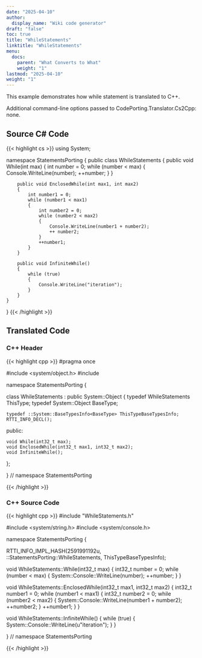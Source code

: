 ```yaml
---
date: "2025-04-10"
author:
  display_name: "Wiki code generator"
draft: "false"
toc: true
title: "WhileStatements"
linktitle: "WhileStatements"
menu:
  docs:
    parent: "What Converts to What"
    weight: "1"
lastmod: "2025-04-10"
weight: "1"
---
```


This example demonstrates how while statement is translated to C++.

Additional command-line options passed to CodePorting.Translator.Cs2Cpp: none.

## Source C# Code ##

{{< highlight cs >}}
using System;

namespace StatementsPorting
{
    public class WhileStatements
    {
        public void While(int max)
        {
            int number = 0;
            while (number < max)
            {
                Console.WriteLine(number);
                ++number;
            }
        }

        public void EnclosedWhile(int max1, int max2)
        {
            int number1 = 0;
            while (number1 < max1)
            {
                int number2 = 0;
                while (number2 < max2)
                {
                    Console.WriteLine(number1 + number2);
                    ++ number2;
                }
                ++number1;
            }
        }

        public void InfiniteWhile()
        {
            while (true)
            {
                Console.WriteLine("iteration");
            }
        }
    }
}
{{< /highlight >}}

## Translated Code ##

### C++ Header ###

{{< highlight cpp >}}
#pragma once

#include <system/object.h>
#include <cstdint>

namespace StatementsPorting {

class WhileStatements : public System::Object
{
    typedef WhileStatements ThisType;
    typedef System::Object BaseType;
    
    typedef ::System::BaseTypesInfo<BaseType> ThisTypeBaseTypesInfo;
    RTTI_INFO_DECL();
    
public:

    void While(int32_t max);
    void EnclosedWhile(int32_t max1, int32_t max2);
    void InfiniteWhile();
    
};

} // namespace StatementsPorting



{{< /highlight >}}

### C++ Source Code ###

{{< highlight cpp >}}
#include "WhileStatements.h"

#include <system/string.h>
#include <system/console.h>

namespace StatementsPorting {

RTTI_INFO_IMPL_HASH(2591991192u, ::StatementsPorting::WhileStatements, ThisTypeBaseTypesInfo);

void WhileStatements::While(int32_t max)
{
    int32_t number = 0;
    while (number < max)
    {
        System::Console::WriteLine(number);
        ++number;
    }
}

void WhileStatements::EnclosedWhile(int32_t max1, int32_t max2)
{
    int32_t number1 = 0;
    while (number1 < max1)
    {
        int32_t number2 = 0;
        while (number2 < max2)
        {
            System::Console::WriteLine(number1 + number2);
            ++number2;
        }
        ++number1;
    }
}

void WhileStatements::InfiniteWhile()
{
    while (true)
    {
        System::Console::WriteLine(u"iteration");
    }
}

} // namespace StatementsPorting

{{< /highlight >}}
